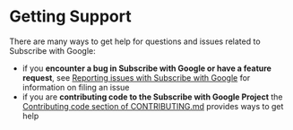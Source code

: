# Getting Support

There are many ways to get help for questions and issues related to Subscribe with Google:

- if you **encounter a bug in Subscribe with Google or have a feature request**, see [Reporting issues with Subscribe with Google](CONTRIBUTING.md#reporting-issues-with-subscribe-with-google) for information on filing an issue
- if you are **contributing code to the Subscribe with Google Project** the [Contributing code section of CONTRIBUTING.md](CONTRIBUTING.md#contributing-code) provides ways to get help
